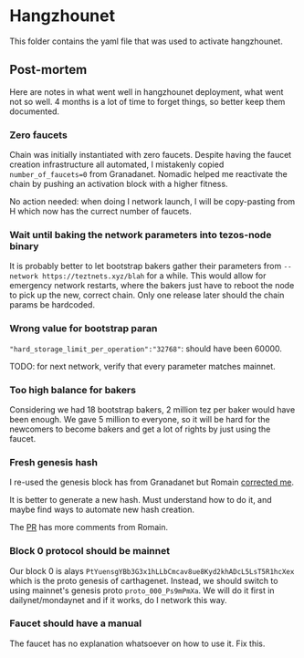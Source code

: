 # Hangzhounet

This folder contains the yaml file that was used to activate hangzhounet.

## Post-mortem

Here are notes in what went well in hangzhounet deployment, what went not so well. 4 months is a lot of time to forget things, so better keep them documented.

### Zero faucets

Chain was initially instantiated with zero faucets. Despite having the faucet creation infrastructure all automated, I mistakenly copied `number_of_faucets=0` from Granadanet. Nomadic helped me reactivate the chain by pushing an activation block with a higher fitness.

No action needed: when doing I network launch, I will be copy-pasting from H which now has the currect number of faucets.

### Wait until baking the network parameters into tezos-node binary

It is probably better to let bootstrap bakers gather their parameters from `--network https://teztnets.xyz/blah` for a while. This would allow for emergency network restarts, where the bakers just have to reboot the node to pick up the new, correct chain. Only one release later should the chain params be hardcoded.

### Wrong value for bootstrap paran

`"hard_storage_limit_per_operation":"32768"`: should have been 60000.

TODO: for next network, verify that every parameter matches mainnet.

### Too high balance for bakers

Considering we had 18 bootstrap bakers, 2 million tez per baker would have been enough. We gave 5 million to everyone, so it will be hard for the newcomers to become bakers and get a lot of rights by just using the faucet.

### Fresh genesis hash

I re-used the genesis block has from Granadanet but Romain [corrected me](https://github.com/oxheadalpha/teztnets/pull/51#discussion_r713088372).

It is better to generate a new hash. Must understand how to do it, and maybe find ways to automate new hash creation.

The [PR](https://github.com/oxheadalpha/teztnets/pull/51) has more comments from Romain.

### Block 0 protocol should be mainnet

Our block 0 is alays `PtYuensgYBb3G3x1hLLbCmcav8ue8Kyd2khADcL5LsT5R1hcXex` which is the proto genesis of carthagenet. Instead, we should switch to using mainnet's genesis proto `proto_000_Ps9mPmXa`. We will do it first in dailynet/mondaynet and if it works, do I network this way.

### Faucet should have a manual

The faucet has no explanation whatsoever on how to use it. Fix this.
